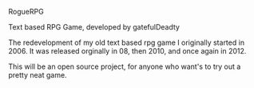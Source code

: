 RogueRPG



Text based RPG Game, developed by gatefulDeadty


The redevelopment of my old text based rpg game I originally started in 2006. 
It was released orginally in 08, then 2010, and once again in 2012.

This will be an open source project, for anyone who want's to try out a pretty neat game.
